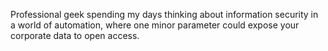 Professional geek spending my days thinking about information security in a world of automation, where one minor parameter could expose your corporate data to open access.
